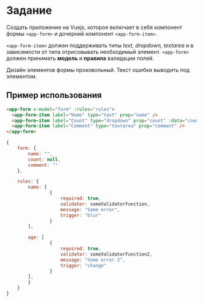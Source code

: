 # Задание

Создать приложение на Vuejs, которое включает в себя компонент формы `<app-form>` и дочерний компонент `<app-form-item>`.

`<app-form-item>` должен поддерживать типы _text, dropdown, textarea_ и в зависимости от типа отрисовывать необходимый элемент. `<app-form>` должен принимать **модель** и **правила** валидации полей.

Дизайн элементов формы произвольный. Текст ошибки выводить под элементом.

## Пример использования

```html
<app-form v-model="form" :rules="rules">
  <app-form-item label="Name" type="text" prop="name" />
  <app-form-item label="Count" type="dropdown" prop="count" :data="countList" />
  <app-form-item label="Comment" type="textarea" prop="comment" />
</app-form>
```

```js
{
    form: {
        name: "",
        count: null,
        comment: ""
    },

    rules: {
        name: [
                {
                    required: true,
                    validator: someValidatorFunction,
                    message: "Some error",
                    trigger: "blur"
                }
        ],

        age: [
                {
                    required: true,
                    validator: someValidatorFunction2,
                    message: "Some error 2",
                    trigger: "change"
                }
        ],
        }
    }
}
```
